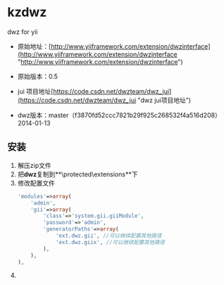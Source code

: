 kzdwz
=====

dwz for yii

- 原始地址：[http://www.yiiframework.com/extension/dwzinterface](http://www.yiiframework.com/extension/dwzinterface "http://www.yiiframework.com/extension/dwzinterface")
- 原始版本：0.5

- jui 项目地址[https://code.csdn.net/dwzteam/dwz_jui](https://code.csdn.net/dwzteam/dwz_jui "dwz jui项目地址")
- dwz版本：master（f3870fd52ccc7821b29f925c268532f4a516d208） 2014-01-13


## 安装 ##
1. 解压zip文件
2. 把**dwz**复制到**\protected\extensions**下
3. 修改配置文件
    ```php
	'modules'=>array(
		'admin',
		'gii'=>array(
			'class'=>'system.gii.giiModule',
			'password'=>'admin',
			'generatorPaths'=>array(
				'ext.dwz.gii', //可以继续配置其他路径
				'ext.dwz.giix', //可以继续配置其他路径
            ),
		),
	),
	```
 4. 




